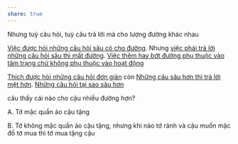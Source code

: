 ```yaml
---
share: true
---
```

Nhưng tuỳ câu hỏi, tuỳ câu trả lời mà cho lượng đường khác nhau

[Việc được hỏi những câu hỏi sâu có cho đường](Vi%E1%BB%87c%20%C4%91%C6%B0%E1%BB%A3c%20h%E1%BB%8Fi%20nh%E1%BB%AFng%20c%C3%A2u%20h%E1%BB%8Fi%20s%C3%A2u%20c%C3%B3%20cho%20%C4%91%C6%B0%E1%BB%9Dng.md). Nhưng [việc phải trả lời những câu hỏi sâu thì mất đường](vi%E1%BB%87c%20ph%E1%BA%A3i%20tr%E1%BA%A3%20l%E1%BB%9Di%20nh%E1%BB%AFng%20c%C3%A2u%20h%E1%BB%8Fi%20s%C3%A2u%20th%C3%AC%20m%E1%BA%A5t%20%C4%91%C6%B0%E1%BB%9Dng.md). [Việc thêm hay bớt đường phụ thuộc vào tâm trạng chứ không phụ thuộc vào hoạt động](../%C4%90%C6%B0%E1%BB%9Dng,%20n%C4%83ng%20l%C6%B0%E1%BB%A3ng/Vi%E1%BB%87c%20th%C3%AAm%20hay%20b%E1%BB%9Bt%20%C4%91%C6%B0%E1%BB%9Dng%20ph%E1%BB%A5%20thu%E1%BB%99c%20v%C3%A0o%20t%C3%A2m%20tr%E1%BA%A1ng%20ch%E1%BB%A9%20kh%C3%B4ng%20ph%E1%BB%A5%20thu%E1%BB%99c%20v%C3%A0o%20ho%E1%BA%A1t%20%C4%91%E1%BB%99ng.md) 

[Thích được hỏi những câu hỏi đơn giản](../%C4%90%C6%B0%E1%BB%9Dng,%20n%C4%83ng%20l%C6%B0%E1%BB%A3ng/Th%C3%ADch%20%C4%91%C6%B0%E1%BB%A3c%20h%E1%BB%8Fi%20nh%E1%BB%AFng%20c%C3%A2u%20h%E1%BB%8Fi%20%C4%91%C6%A1n%20gi%E1%BA%A3n.md) còn [Những câu sâu hơn thì trả lời mệt hơn](../%C4%90%C6%B0%E1%BB%9Dng,%20n%C4%83ng%20l%C6%B0%E1%BB%A3ng/Nh%E1%BB%AFng%20c%C3%A2u%20s%C3%A2u%20h%C6%A1n%20th%C3%AC%20tr%E1%BA%A3%20l%E1%BB%9Di%20m%E1%BB%87t%20h%C6%A1n.md). [Những câu hỏi tại sao sâu hơn](Nh%E1%BB%AFng%20c%C3%A2u%20h%E1%BB%8Fi%20t%E1%BA%A1i%20sao%20s%C3%A2u%20h%C6%A1n.md)

câu thấy cái nào cho cậu nhiều đường hơn?

A. Tớ mặc quần áo cậu tặng

B. Tớ không mặc quần áo cậu tặng, nhưng khi nào tớ rảnh và cậu muốn mặc đồ tớ mua thì tớ mua tặng cậu
